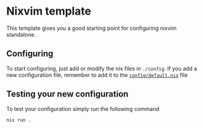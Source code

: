 # Nixvim template

This template gives you a good starting point for configuring nixvim standalone.

## Configuring

To start configuring, just add or modify the nix files in `./config`. If you add a new configuration
file, remember to add it to the [`config/default.nix`](./config/default.nix) file

## Testing your new configuration

To test your configuration simply run the following command

```
nix run .
```
